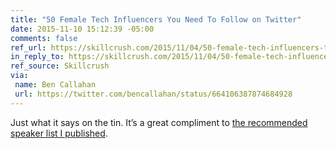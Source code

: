 ```yaml
---
title: "50 Female Tech Influencers You Need To Follow on Twitter"
date: 2015-11-10 15:12:39 -05:00
comments: false
ref_url: https://skillcrush.com/2015/11/04/50-female-tech-influencers-to-follow-on-twitter/
in_reply_to: https://skillcrush.com/2015/11/04/50-female-tech-influencers-to-follow-on-twitter/
ref_source: Skillcrush
via:
 name: Ben Callahan
 url: https://twitter.com/bencallahan/status/664106387874684928
---
```


Just what it says on the tin. It’s a great compliment to [the recommended speaker list I published](https://www.aaron-gustafson.com/notebook/excellent-speakers-for-your-next-tech-event/).